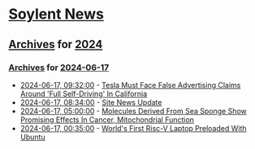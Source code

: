 # [Soylent News](../../../README.md)

## [Archives](../../index.md) for [2024](../index.md)

### [Archives](../../index.md) for [2024-06-17](index.md)

* [2024-06-17, 09:32:00](https://soylentnews.org/article.pl?sid=24/06/16/051215&from=rss) - [Tesla Must Face False Advertising Claims Around 'Full Self-Driving' In California](https://soylentnews.org/article.pl?sid=24/06/16/051215&from=rss)
* [2024-06-17, 08:34:00](https://soylentnews.org/meta/article.pl?sid=24/06/17/0830201&from=rss) - [Site News Update](https://soylentnews.org/meta/article.pl?sid=24/06/17/0830201&from=rss)
* [2024-06-17, 05:00:00](https://soylentnews.org/article.pl?sid=24/06/16/012243&from=rss) - [Molecules Derived From Sea Sponge Show Promising Effects In Cancer, Mitochondrial Function](https://soylentnews.org/article.pl?sid=24/06/16/012243&from=rss)
* [2024-06-17, 00:35:00](https://soylentnews.org/article.pl?sid=24/06/15/1537257&from=rss) - [World's First Risc-V Laptop Preloaded With Ubuntu](https://soylentnews.org/article.pl?sid=24/06/15/1537257&from=rss)
